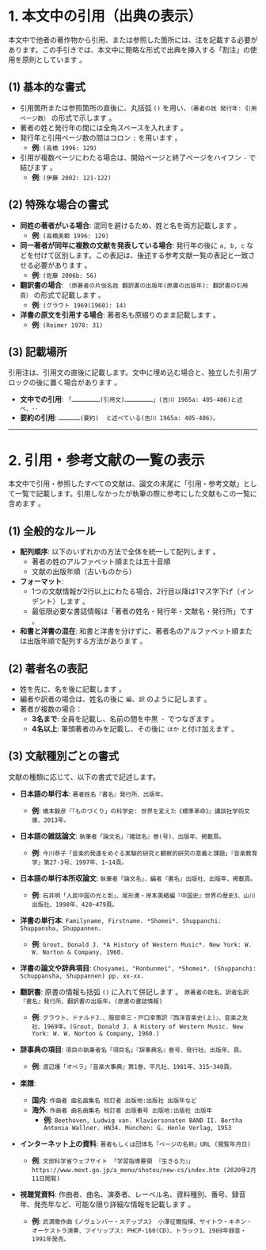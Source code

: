 # 1. 本文中の引用（出典の表示）

本文中で他者の著作物から引用、または参照した箇所には、注を記載する必要があります。この手引きでは、本文中に簡略な形式で出典を挿入する「割注」の使用を原則としています 。

## **(1) 基本的な書式**

* 引用箇所または参照箇所の直後に、丸括弧 `()` を用い、`（著者の姓 発行年: 引用ページ数）` の形式で示します 。
* 著者の姓と発行年の間には全角スペースを入れます 。
* 発行年と引用ページ数の間はコロン `:` を用います 。
    * **例**: `(高橋 1996: 129)` 
* 引用が複数ページにわたる場合は、開始ページと終了ページをハイフン `-` で結びます 。
    * **例**: `(伊藤 2002: 121-122)` 

## **(2) 特殊な場合の書式**

* **同姓の著者がいる場合**: 混同を避けるため、姓と名を両方記載します 。
    * **例**: `(高橋美都 1996: 129)` 
* **同一著者が同年に複数の文献を発表している場合**: 発行年の後に `a, b, c` などを付けて区別します。この表記は、後述する参考文献一覧の表記と一致させる必要があります 。
    * **例**: `(佐藤 2006b: 56)` 
* **翻訳書の場合**: `（原著者の片仮名姓 翻訳書の出版年(原書の出版年): 翻訳書の引用頁）` の形式で記載します 。
    * **例**: `(グラウト 1969(1960): 14)` 
* **洋書の原文を引用する場合**: 著者名も原綴りのまま記載します 。
    * **例**: `(Reimer 1978: 31)` 

## **(3) 記載場所**

引用注は、引用文の直後に記載します。文中に埋め込む場合と、独立した引用ブロックの後に置く場合があります 。

* **文中での引用**: `「……………………(引用文)……………………」(吉川 1965a: 405-406)と述べ、･･` 
* **要約の引用**: `………………(要約)  と述べている(吉川 1965a: 405-406)。` 

---

# 2. 引用・参考文献の一覧の表示

本文中で引用・参照したすべての文献は、論文の末尾に「引用・参考文献」として一覧で記載します。引用しなかったが執筆の際に参考にした文献もこの一覧に含めます 。

## **(1) 全般的なルール**

* **配列順序**: 以下のいずれかの方法で全体を統一して配列します 。
    * 著者の姓のアルファベット順または五十音順 
    * 文献の出版年順（古いものから） 
* **フォーマット**:
    * 1つの文献情報が2行以上にわたる場合、2行目以降は1マス字下げ（インデント）します 。
    * 最低限必要な書誌情報は「著者の姓名・発行年・文献名・発行所」です 。
* **和書と洋書の混在**: 和書と洋書を分けずに、著者名のアルファベット順または出版年順で配列する方法があります 。

## **(2) 著者名の表記**

* 姓を先に、名を後に記載します 。
* 編者や訳者の場合は、姓名の後に `編`、`訳` のように記します 。
* 著者が複数の場合：
    * **3名まで**: 全員を記載し、名前の間を中黒 `・` でつなぎます 。
    * **4名以上**: 筆頭著者のみを記載し、その後に `ほか` と付け加えます 。

## **(3) 文献種別ごとの書式**

文献の種類に応じて、以下の書式で記述します。

* **日本語の単行本**:
    `著者姓名『書名』発行所、出版年。` 
    * **例**: `橋本毅彦『「ものづくり」の科学史: 世界を変えた《標準革命》』講談社学術文庫、2013年。` 

* **日本語の雑誌論文**:
    `執筆者「論文名」『雑誌名』巻(号)、出版年、掲載頁。` 
    * **例**: `今川恭子「音楽的発達をめぐる実験的研究と観察的研究の意義と課題」『音楽教育学』第27-3号、1997年、1~14頁。` 

* **日本語の単行本所収論文**:
    `執筆者「論文名」、編者『書名』出版社、出版年、掲載頁。` 
    * **例**: `石井明「人民中国の光と影」、尾形勇・岸本美緒編『中国史』世界の歴史3、山川出版社、1998年、420~479頁。` 

* **洋書の単行本**:
    `Familyname, Firstname. *Shomei*. Shuppanchi: Shuppansha, Shuppannen.` 
    * **例**: `Grout, Donald J. *A History of Western Music*. New York: W. W. Norton & Company, 1960.` 

* **洋書の論文や辞典項目**:
    `Chosyamei, "Ronbunmei", *Shomei*. (Shuppanchi: Schuppansha, Shuppannen) pp. xx-xx.` 

* **翻訳書**:
    原書の情報も括弧 `()` に入れて併記します 。
    `原著者の姓名、訳者名訳『書名』発行所、翻訳書の出版年。(原書の書誌情報)`
    * **例**: `グラウト、ドナルドJ.、服部幸三・戸口幸策訳『西洋音楽史(上)』、音楽之友社、1969年。(Grout, Donald J. A History of Western Music. New York: W. W. Norton & Company, 1960.)` 

* **辞事典の項目**:
    `項目の執筆者名「項目名」『辞事典名』巻号、発行社、出版年、頁。` 
    * **例**: `渡辺護「オペラ」『音楽大事典』第1巻、平凡社、1981年、315~340頁。` 

* **楽譜**:
    * **国内**: `作曲者 曲名曲集名 校訂者 出版地:出版社 出版年など` 
    * **海外**: `作曲者 曲名曲集名 校訂者 出版番号 出版地:出版社 出版年` 
        * **例**: `Beethoven, Ludwig van. Klaviersonaten BAND II. Bertha Antonia Wallner. HN34. München: G. Henle Verlag, 1953` 

* **インターネット上の資料**:
    `著者もしくは団体名「ページの名称」URL (閲覧年月日)` 
    * **例**: `文部科学省ウェブサイト 「学習指導要領 『生きる力』」 https://www.mext.go.jp/a_menu/shotou/new-cs/index.htm (2020年2月11日閲覧)` 

* **視聴覚資料**:
    作曲者、曲名、演奏者、レーベル名、資料種別、番号、録音年、発売年など、可能な限り詳細な情報を記載します 。
    * **例**: `武満徹作曲《ノヴェンバー・ステップス》 小澤征爾指揮、サイトウ・キネン・オーケストラ演奏、フイリップス: PHCP-160(CD)、トラック1、1989年録音・1991年発売。` 